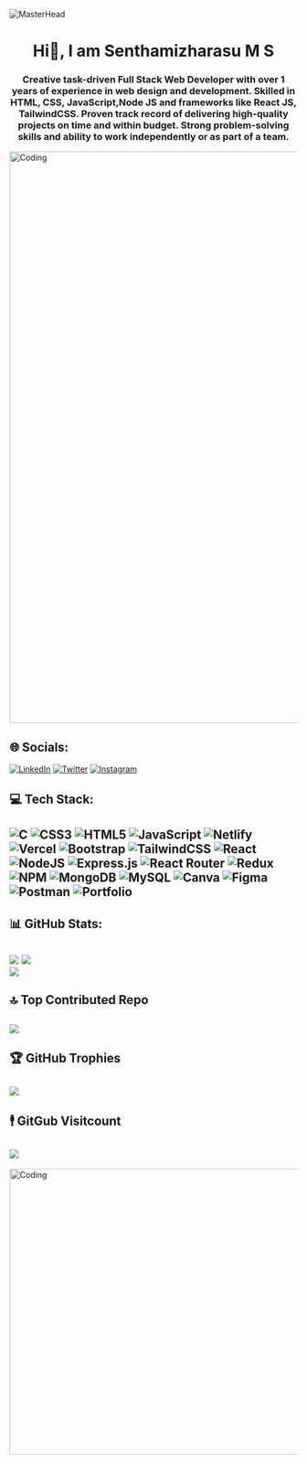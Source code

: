 ![MasterHead](https://pbs.twimg.com/media/DQlOsZyVAAAXfAx.jpg)
<h1 align="center">Hi👋, I am Senthamizharasu M S</h1>
<h3 align="center">Creative task-driven Full Stack Web Developer with over 1 years of experience in web design and development. Skilled in HTML, CSS, JavaScript,Node JS and frameworks like React JS, TailwindCSS. Proven track record of delivering high-quality projects on time and within budget. Strong problem-solving skills and ability to work independently or as part of a team.</h3>
<img align="center" alt="Coding" width="1000" src="https://media.giphy.com/media/26tn33aiTi1jkl6H6/giphy.gif">

## 🌐 Socials:
[![LinkedIn](https://img.shields.io/badge/LinkedIn-%230077B5.svg?logo=linkedin&logoColor=white)](https://www.linkedin.com/in/senthamizharasu-m-s-4a4764205/) [![Twitter](https://img.shields.io/badge/Twitter-%231DA1F2.svg?logo=Twitter&logoColor=white)](https://twitter.com/ArasuMS16) [![Instagram](https://img.shields.io/badge/Instagram-%23E4405F.svg?logo=Instagram&logoColor=white)](https://instagram.com/arasu_ms.official) 

## 💻 Tech Stack:
![C](https://img.shields.io/badge/c-%2300599C.svg?style=for-the-badge&logo=c&logoColor=white) ![CSS3](https://img.shields.io/badge/css3-%231572B6.svg?style=for-the-badge&logo=css3&logoColor=white) ![HTML5](https://img.shields.io/badge/html5-%23E34F26.svg?style=for-the-badge&logo=html5&logoColor=white) ![JavaScript](https://img.shields.io/badge/javascript-%23323330.svg?style=for-the-badge&logo=javascript&logoColor=%23F7DF1E) ![Netlify](https://img.shields.io/badge/netlify-%23000000.svg?style=for-the-badge&logo=netlify&logoColor=#00C7B7) ![Vercel](https://img.shields.io/badge/vercel-%23000000.svg?style=for-the-badge&logo=vercel&logoColor=white) ![Bootstrap](https://img.shields.io/badge/bootstrap-%23563D7C.svg?style=for-the-badge&logo=bootstrap&logoColor=white) ![TailwindCSS](https://img.shields.io/badge/tailwindcss-%2338B2AC.svg?style=for-the-badge&logo=tailwind-css&logoColor=white) ![React](https://img.shields.io/badge/react-%2320232a.svg?style=for-the-badge&logo=react&logoColor=%2361DAFB) ![NodeJS](https://img.shields.io/badge/node.js-6DA55F?style=for-the-badge&logo=node.js&logoColor=white) ![Express.js](https://img.shields.io/badge/express.js-%23404d59.svg?style=for-the-badge&logo=express&logoColor=%2361DAFB) ![React Router](https://img.shields.io/badge/React_Router-CA4245?style=for-the-badge&logo=react-router&logoColor=white) ![Redux](https://img.shields.io/badge/redux-%23593d88.svg?style=for-the-badge&logo=redux&logoColor=white) ![NPM](https://img.shields.io/badge/NPM-%23000000.svg?style=for-the-badge&logo=npm&logoColor=white) ![MongoDB](https://img.shields.io/badge/MongoDB-%234ea94b.svg?style=for-the-badge&logo=mongodb&logoColor=white) ![MySQL](https://img.shields.io/badge/mysql-%2300f.svg?style=for-the-badge&logo=mysql&logoColor=white) ![Canva](https://img.shields.io/badge/Canva-%2300C4CC.svg?style=for-the-badge&logo=Canva&logoColor=white) 	![Figma](https://img.shields.io/badge/figma-%23F24E1E.svg?style=for-the-badge&logo=figma&logoColor=white) ![Postman](https://img.shields.io/badge/Postman-FF6C37?style=for-the-badge&logo=postman&logoColor=white) ![Portfolio](https://img.shields.io/badge/Portfolio-%23000000.svg?style=for-the-badge&logo=firefox&logoColor=#FF7139)
---
## 📊 GitHub Stats:
![](https://github-readme-stats.vercel.app/api?username=Senthamizharasu-MS&theme=blue-green&hide_border=false&include_all_commits=false&count_private=false)
![](https://github-readme-streak-stats.herokuapp.com/?user=Senthamizharasu-MS&theme=blue-green&hide_border=false)<br/>
![](https://github-readme-stats.vercel.app/api/top-langs/?username=Senthamizharasu-MS&theme=blue-green&hide_border=false&include_all_commits=false&count_private=false&layout=compact)
---
## 🔝 Top Contributed Repo
![](https://github-contributor-stats.vercel.app/api?username=Senthamizharasu-MS&limit=5&theme=discord&combine_all_yearly_contributions=true)
---
## 🏆 GitHub Trophies
![](https://github-profile-trophy.vercel.app/?username=Senthamizharasu-MS&theme=radical&no-frame=false&no-bg=false&margin-w=4)
---
## 🕴️ GitGub Visitcount
[![](https://visitcount.itsvg.in/api?id=Senthamizharasu-MS&icon=5&color=1)](https://visitcount.itsvg.in)
---
<img align="center" alt="Coding" width="1000" height="500" src="https://daneenalmajaz.com/public/images/media/1653630372full-stack-developer.gif">

